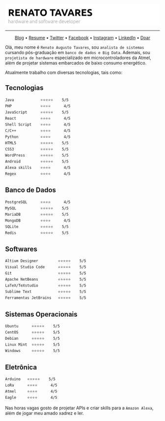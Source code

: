 ![Renato Tavares](https://raw.githubusercontent.com/rat/rat/master/img/cover.jpg)
- - -

<p align="center">
  <a href="">Blog</a> •
  <a href="">Resume</a> •
  <a href="">Twitter</a> •
  <a href="">Facebook</a> •
  <a href="">Instagram</a> •
  <a href="">LinkedIn</a> •
  <a href="https://www.paypal.com/cgi-bin/webscr?cmd=_s-xclick&hosted_button_id=YKQFN3FEKRFWL&source=url">Doar</a>
</p>

Olá, meu nome é `Renato Augusto Tavares`, sou `analista de sistemas` cursando pós-graduação em `banco de dados e Big Data`. Ademais, sou `projetista de hardware` especializado em microcontroladores da Atmel, além de projetar sistemas embarcados de baixo consumo energético. 

Atualmente trabalho com diversas tecnologias, tais como:

## Tecnologias 

```text
Java            ⭐⭐⭐⭐⭐    5/5 
PHP             ⭐⭐⭐⭐      4/5 
JavaScript      ⭐⭐⭐⭐⭐    5/5 
React           ⭐⭐⭐⭐      4/5 
Shell Script    ⭐⭐⭐⭐      4/5 
C/C++           ⭐⭐⭐⭐      4/5 
Python          ⭐⭐⭐⭐      4/5 
HTML5           ⭐⭐⭐⭐⭐    5/5 
CSS3            ⭐⭐⭐⭐⭐    5/5 
WordPress       ⭐⭐⭐⭐⭐    5/5 
Android         ⭐⭐⭐⭐⭐    5/5 
Alexa skills    ⭐⭐⭐⭐      4/5 
Regex           ⭐⭐⭐⭐      4/5
```

## Banco de Dados
```text
PostgreSQL      ⭐⭐⭐⭐      4/5 
MySQL           ⭐⭐⭐⭐⭐    5/5 
MariaDB         ⭐⭐⭐⭐⭐    5/5
MongoDB         ⭐⭐⭐⭐      4/5
SQLite          ⭐⭐⭐⭐⭐    5/5
Redis           ⭐⭐⭐⭐⭐    5/5
```

## Softwares
```text
Altium Designer         ⭐⭐⭐⭐⭐    5/5 
Visual Studio Code      ⭐⭐⭐⭐⭐    5/5 
Git                     ⭐⭐⭐⭐⭐    5/5
Apache NetBeans         ⭐⭐⭐⭐⭐    5/5
LaTeX/TeXstudio         ⭐⭐⭐⭐⭐    5/5
Sublime Text            ⭐⭐⭐⭐⭐    5/5
Ferramentas JetBrains   ⭐⭐⭐⭐⭐    5/5
```

## Sistemas Operacionais
```text
Ubuntu      ⭐⭐⭐⭐⭐    5/5 
CentOS      ⭐⭐⭐⭐⭐    5/5 
Debian      ⭐⭐⭐⭐⭐    5/5
Linux Mint  ⭐⭐⭐⭐⭐    5/5
Windows     ⭐⭐⭐⭐⭐    5/5
```

## Eletrônica
```text
Arduino   ⭐⭐⭐⭐⭐    5/5
LoRa      ⭐⭐⭐⭐      4/5
Atmel     ⭐⭐⭐⭐      4/5
Eagle     ⭐⭐⭐⭐      4/5
```

Nas horas vagas gosto de projetar APIs e criar skills para a `Amazon Alexa`, além de jogar meu amado xadrez e ler.

